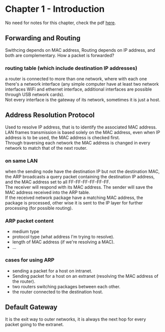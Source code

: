 # Chapter 1 - Introduction

No need for notes for this chapter, check the pdf [here](lecture_slides_pdf/chapter_1.pdf).

## Forwarding and Routing

Swithcing depends on MAC address, Routing depends on IP address, and both are complementary.
How a packet is forwarded?

### routing table (which include destination IP addresses)
a router is connected to more than one network, where with each one there's a network interface (any simple computer have at least two network interfaces  WiFi and ethernet interface, additional interfaces are possible through USB network cards).  
Not every interface is the gateway of its network, sometimes it is just a host.

## Address Resolution Protocol
Used to resolve IP address, that is to identify the associated MAC address.  
LAN frames transmission is based solely on the MAC address, even when IP address is to be used, the MAC address is checked first.  
Through traversing each network the MAC address is changed in every network to match that of the next router.

### on same LAN
when the sending node have the destination IP but not the destination MAC, the ARP broadcasts a query packet containing the destination IP address, and the MAC address set to all FF-FF-FF-FF-FF-FF.  
The receiver will respond with its MAC address.
The sender will save the MAC address received into the ARP table.  
If the received network package have a matching MAC address, the package is processed, other wise it is sent to the IP layer for further processing (for possible routing).

### ARP packet content
- medium type
- protocol type (what address I'm trying to resolve).
- length of MAC address (if we're resolving a MAC).
- ...

### cases for using ARP
- sending a packet for a host on intranet.
- Sending packet for a host on an extranet (resolving the MAC address of the router).
- two routers switching packages between each other.
- the router connected to the destination host.

## Default Gateway
It is the exit way to outer networks, it is always the next hop for every packet going to the extranet.